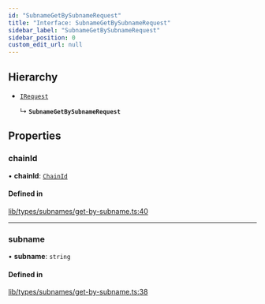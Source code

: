 ```yaml
---
id: "SubnameGetBySubnameRequest"
title: "Interface: SubnameGetBySubnameRequest"
sidebar_label: "SubnameGetBySubnameRequest"
sidebar_position: 0
custom_edit_url: null
---
```


## Hierarchy

- [`IRequest`](IRequest.md)

  ↳ **`SubnameGetBySubnameRequest`**

## Properties

### chainId

• **chainId**: [`ChainId`](../modules.md#chainid)

#### Defined in

[lib/types/subnames/get-by-subname.ts:40](https://github.com/JustaName-id/JustaName-sdk/blob/45e45ce/packages/@justaname.id/sdk/src/lib/types/subnames/get-by-subname.ts#L40)

___

### subname

• **subname**: `string`

#### Defined in

[lib/types/subnames/get-by-subname.ts:38](https://github.com/JustaName-id/JustaName-sdk/blob/45e45ce/packages/@justaname.id/sdk/src/lib/types/subnames/get-by-subname.ts#L38)
